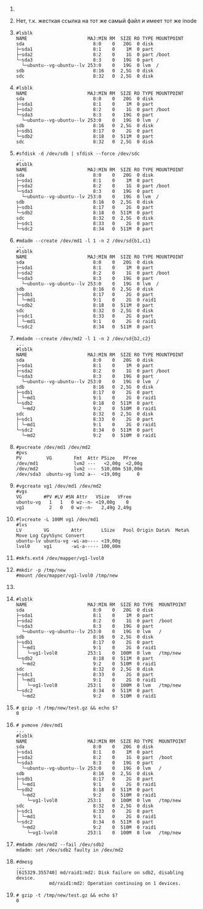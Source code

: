 1.
2. Нет, т.к. жесткая ссылка на тот же самый файл и имеет тот же inode

3. ```
   #lsblk
   NAME                      MAJ:MIN RM  SIZE RO TYPE MOUNTPOINT
   sda                         8:0    0   20G  0 disk 
   ├─sda1                      8:1    0    1M  0 part 
   ├─sda2                      8:2    0    1G  0 part /boot
   └─sda3                      8:3    0   19G  0 part 
     └─ubuntu--vg-ubuntu--lv 253:0    0   19G  0 lvm  /
   sdb                         8:16   0  2,5G  0 disk 
   sdc                         8:32   0  2,5G  0 disk
   ```

4. ```
   #lsblk
   NAME                      MAJ:MIN RM  SIZE RO TYPE MOUNTPOINT
   sda                         8:0    0   20G  0 disk 
   ├─sda1                      8:1    0    1M  0 part 
   ├─sda2                      8:2    0    1G  0 part /boot
   └─sda3                      8:3    0   19G  0 part 
     └─ubuntu--vg-ubuntu--lv 253:0    0   19G  0 lvm  /
   sdb                         8:16   0  2,5G  0 disk 
   ├─sdb1                      8:17   0    2G  0 part 
   └─sdb2                      8:18   0  511M  0 part 
   sdc                         8:32   0  2,5G  0 disk
   ```

5. ```
   #sfdisk -d /dev/sdb | sfdisk --force /dev/sdc
   ...
   #lsblk
   NAME                      MAJ:MIN RM  SIZE RO TYPE MOUNTPOINT
   sda                         8:0    0   20G  0 disk 
   ├─sda1                      8:1    0    1M  0 part 
   ├─sda2                      8:2    0    1G  0 part /boot
   └─sda3                      8:3    0   19G  0 part 
     └─ubuntu--vg-ubuntu--lv 253:0    0   19G  0 lvm  /
   sdb                         8:16   0  2,5G  0 disk 
   ├─sdb1                      8:17   0    2G  0 part 
   └─sdb2                      8:18   0  511M  0 part 
   sdc                         8:32   0  2,5G  0 disk 
   ├─sdc1                      8:33   0    2G  0 part 
   └─sdc2                      8:34   0  511M  0 part
   ```

6. ```
   #mdadm --create /dev/md1 -l 1 -n 2 /dev/sd{b1,c1}  
   ...
   #lsblk
   NAME                      MAJ:MIN RM  SIZE RO TYPE MOUNTPOINT
   sda                         8:0    0   20G  0 disk 
   ├─sda1                      8:1    0    1M  0 part 
   ├─sda2                      8:2    0    1G  0 part /boot
   └─sda3                      8:3    0   19G  0 part 
     └─ubuntu--vg-ubuntu--lv 253:0    0   19G  0 lvm  /
   sdb                         8:16   0  2,5G  0 disk  
   ├─sdb1                      8:17   0    2G  0 part  
   │ └─md1                     9:1    0    2G  0 raid1 
   └─sdb2                      8:18   0  511M  0 part  
   sdc                         8:32   0  2,5G  0 disk  
   ├─sdc1                      8:33   0    2G  0 part  
   │ └─md1                     9:1    0    2G  0 raid1 
   └─sdc2                      8:34   0  511M  0 part  
   ```

7. ```
   #mdadm --create /dev/md2 -l 1 -n 2 /dev/sd{b2,c2}  
   ...
   #lsblk
   NAME                      MAJ:MIN RM  SIZE RO TYPE MOUNTPOINT
   sda                         8:0    0   20G  0 disk 
   ├─sda1                      8:1    0    1M  0 part 
   ├─sda2                      8:2    0    1G  0 part /boot
   └─sda3                      8:3    0   19G  0 part 
     └─ubuntu--vg-ubuntu--lv 253:0    0   19G  0 lvm  /
   sdb                         8:16   0  2,5G  0 disk  
   ├─sdb1                      8:17   0    2G  0 part  
   │ └─md1                     9:1    0    2G  0 raid1 
   └─sdb2                      8:18   0  511M  0 part  
     └─md2                     9:2    0  510M  0 raid1 
   sdc                         8:32   0  2,5G  0 disk  
   ├─sdc1                      8:33   0    2G  0 part  
   │ └─md1                     9:1    0    2G  0 raid1 
   └─sdc2                      8:34   0  511M  0 part  
     └─md2                     9:2    0  510M  0 raid1  
   ```   

8. ```
   #pvcreate /dev/md1 /dev/md2
   #pvs
   PV         VG        Fmt  Attr PSize   PFree  
   /dev/md1             lvm2 ---   <2,00g  <2,00g
   /dev/md2             lvm2 ---  510,00m 510,00m
   /dev/sda3  ubuntu-vg lvm2 a--  <19,00g      0 
   ```

9. ```
   #vgcreate vg1 /dev/md1 /dev/md2
   #vgs
   VG        #PV #LV #SN Attr   VSize   VFree
   ubuntu-vg   1   1   0 wz--n- <19,00g    0 
   vg1         2   0   0 wz--n-   2,49g 2,49g
   ```    

10. ```
    #lvcreate -L 100M vg1 /dev/md1
    #lvs
    LV        VG        Attr       LSize   Pool Origin Data%  Meta%  Move Log Cpy%Sync Convert
    ubuntu-lv ubuntu-vg -wi-ao---- <19,00g                                                    
    lvol0     vg1       -wi-a----- 100,00m 
    ```   

11. ```
    #mkfs.ext4 /dev/mapper/vg1-lvol0
    ```    

12. ```
    #mkdir -p /tmp/new
    #mount /dev/mapper/vg1-lvol0 /tmp/new
    ```    
13.    

14. ```
    #lsblk
    NAME                      MAJ:MIN RM  SIZE RO TYPE  MOUNTPOINT
    sda                         8:0    0   20G  0 disk  
    ├─sda1                      8:1    0    1M  0 part  
    ├─sda2                      8:2    0    1G  0 part  /boot
    └─sda3                      8:3    0   19G  0 part  
      └─ubuntu--vg-ubuntu--lv 253:0    0   19G  0 lvm   /
    sdb                         8:16   0  2,5G  0 disk  
    ├─sdb1                      8:17   0    2G  0 part  
    │ └─md1                     9:1    0    2G  0 raid1 
    │   └─vg1-lvol0           253:1    0  100M  0 lvm   /tmp/new
    └─sdb2                      8:18   0  511M  0 part  
      └─md2                     9:2    0  510M  0 raid1 
    sdc                         8:32   0  2,5G  0 disk  
    ├─sdc1                      8:33   0    2G  0 part  
    │ └─md1                     9:1    0    2G  0 raid1 
    │   └─vg1-lvol0           253:1    0  100M  0 lvm   /tmp/new
    └─sdc2                      8:34   0  511M  0 part  
      └─md2                     9:2    0  510M  0 raid1  
    ```    

15. ```
    # gzip -t /tmp/new/test.gz && echo $?
    0
    ```

16. ```
    # pvmove /dev/md1
    ...
    #lsblk
    NAME                      MAJ:MIN RM  SIZE RO TYPE  MOUNTPOINT
    sda                         8:0    0   20G  0 disk  
    ├─sda1                      8:1    0    1M  0 part  
    ├─sda2                      8:2    0    1G  0 part  /boot
    └─sda3                      8:3    0   19G  0 part  
      └─ubuntu--vg-ubuntu--lv 253:0    0   19G  0 lvm   /
    sdb                         8:16   0  2,5G  0 disk  
    ├─sdb1                      8:17   0    2G  0 part  
    │ └─md1                     9:1    0    2G  0 raid1 
    └─sdb2                      8:18   0  511M  0 part  
      └─md2                     9:2    0  510M  0 raid1 
        └─vg1-lvol0           253:1    0  100M  0 lvm   /tmp/new
    sdc                         8:32   0  2,5G  0 disk  
    ├─sdc1                      8:33   0    2G  0 part  
    │ └─md1                     9:1    0    2G  0 raid1 
    └─sdc2                      8:34   0  511M  0 part  
      └─md2                     9:2    0  510M  0 raid1 
        └─vg1-lvol0           253:1    0  100M  0 lvm   /tmp/new    
    ```

17. ```
    #mdadm /dev/md2 --fail /dev/sdb2
    mdadm: set /dev/sdb2 faulty in /dev/md2
    ```    

18. ```
    #dmesg
    ...
    [615329.355740] md/raid1:md2: Disk failure on sdb2, disabling device.
                md/raid1:md2: Operation continuing on 1 devices.
    ```

19. ```
    # gzip -t /tmp/new/test.gz && echo $?
    0
    ```    
